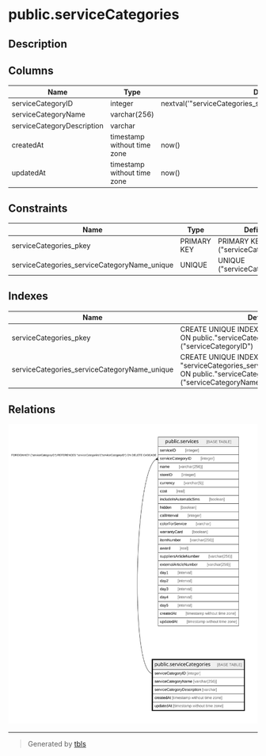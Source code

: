 # public.serviceCategories

## Description

## Columns

| Name | Type | Default | Nullable | Children | Parents | Comment |
| ---- | ---- | ------- | -------- | -------- | ------- | ------- |
| serviceCategoryID | integer | nextval('"serviceCategories_serviceCategoryID_seq"'::regclass) | false | [public.services](public.services.md) |  |  |
| serviceCategoryName | varchar(256) |  | false |  |  |  |
| serviceCategoryDescription | varchar |  | true |  |  |  |
| createdAt | timestamp without time zone | now() | false |  |  |  |
| updatedAt | timestamp without time zone | now() | false |  |  |  |

## Constraints

| Name | Type | Definition |
| ---- | ---- | ---------- |
| serviceCategories_pkey | PRIMARY KEY | PRIMARY KEY ("serviceCategoryID") |
| serviceCategories_serviceCategoryName_unique | UNIQUE | UNIQUE ("serviceCategoryName") |

## Indexes

| Name | Definition |
| ---- | ---------- |
| serviceCategories_pkey | CREATE UNIQUE INDEX "serviceCategories_pkey" ON public."serviceCategories" USING btree ("serviceCategoryID") |
| serviceCategories_serviceCategoryName_unique | CREATE UNIQUE INDEX "serviceCategories_serviceCategoryName_unique" ON public."serviceCategories" USING btree ("serviceCategoryName") |

## Relations

![er](public.serviceCategories.svg)

---

> Generated by [tbls](https://github.com/k1LoW/tbls)
